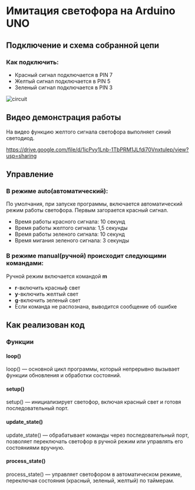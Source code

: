 # Имитация светофора на Arduino UNO

## Подключение и схема собранной цепи
### Как подключить:
* Красный сигнал подключается в PIN 7 
* Желтый сигнал подключается в PIN 5
* Зеленый сигнал подключается в PIN 3

![circuit](https://github.com/user-attachments/assets/74ee5138-3229-4b0e-9925-7a844cd57456)


## Видео демонстрация работы
На видео функцию желтого сигнала светофора выполняет синий светодиод.

https://drive.google.com/file/d/1icPvy1Lnb-1TbPRM1JLfdi70Vnxtulep/view?usp=sharing

## Управление
### В режиме auto(автоматический):
По умолчания, при запуске программы, включается автоматический режим работы светофора. Первым загорается красный сигнал. 
* Время работы красного сигнала: 10 секунд 
* Время работы желтого сигнала: 1,5 секунды 
* Время работы зеленого сигнала: 10 секунд 
* Время мигания зеленого сигнала: 3 секунды 

### В режиме manual(ручной) происходит следующими командами:
Ручной режим включается командой **m**
 * **r**-включить красныф свет
 * **y**-включить желтый свет
 * **g**-включить зеленый свет
 * Если команда не распознана, выводится сообщение об ошибке

## Как реализован код
### Функции 
#### loop()
loop() — основной цикл программы, который непрерывно вызывает функции обновления и обработки состояний.

#### setup() 
setup() — инициализирует светофор, включая красный свет и готовя последовательный порт.

#### update_state()
update_state() — обрабатывает команды через последовательный порт, позволяет переключать светофор в ручной режим или управлять его состояниями вручную.

#### process_state()
process_state() — управляет светофором в автоматическом режиме, переключая состояния (красный, зеленый, желтый) по таймерам.

